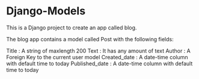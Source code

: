 # Django-Models

This is a Django project to create an app called blog. 

The blog app contains a model called Post with the following fields:

Title : A string of maxlength 200
Text : It has any amount of text
Author : A Foreign Key to the current user model
Created_date : A date-time column with default time to today
Published_date : A date-time column with default time to today
